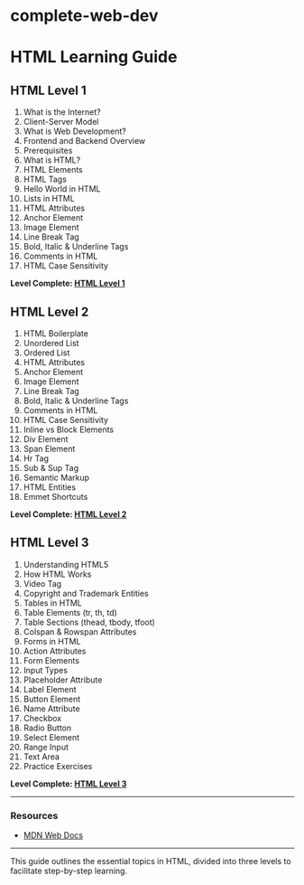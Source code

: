 # complete-web-dev

# HTML Learning Guide

## HTML Level 1
1. What is the Internet?
2. Client-Server Model
3. What is Web Development?
4. Frontend and Backend Overview
5. Prerequisites
6. What is HTML?
7. HTML Elements
8. HTML Tags
9. Hello World in HTML
10. Lists in HTML
11. HTML Attributes
12. Anchor Element
13. Image Element
14. Line Break Tag
15. Bold, Italic & Underline Tags
16. Comments in HTML
17. HTML Case Sensitivity

**Level Complete: [HTML Level 1](https://github.com/nirmitkotadiya/complete-web-dev/tree/main/html_level_1)**

## HTML Level 2
1. HTML Boilerplate
2. Unordered List
3. Ordered List
4. HTML Attributes
5. Anchor Element
6. Image Element
7. Line Break Tag
8. Bold, Italic & Underline Tags
9. Comments in HTML
10. HTML Case Sensitivity
11. Inline vs Block Elements
12. Div Element
13. Span Element
14. Hr Tag
15. Sub & Sup Tag
16. Semantic Markup
17. HTML Entities
18. Emmet Shortcuts

**Level Complete: [HTML Level 2](https://github.com/nirmitkotadiya/complete-web-dev/tree/main/html_level_2)**

## HTML Level 3
1. Understanding HTML5
2. How HTML Works
3. Video Tag
4. Copyright and Trademark Entities
5. Tables in HTML
6. Table Elements (tr, th, td)
7. Table Sections (thead, tbody, tfoot)
8. Colspan & Rowspan Attributes
9. Forms in HTML
10. Action Attributes
11. Form Elements
12. Input Types
13. Placeholder Attribute
14. Label Element
15. Button Element
16. Name Attribute
17. Checkbox
18. Radio Button
19. Select Element
20. Range Input
21. Text Area
22. Practice Exercises

**Level Complete: [HTML Level 3](https://github.com/nirmitkotadiya/complete-web-dev/tree/main/html_level_3)**

---

### Resources
- [MDN Web Docs](https://developer.mozilla.org/en-US/)

---

This guide outlines the essential topics in HTML, divided into three levels to facilitate step-by-step learning.
